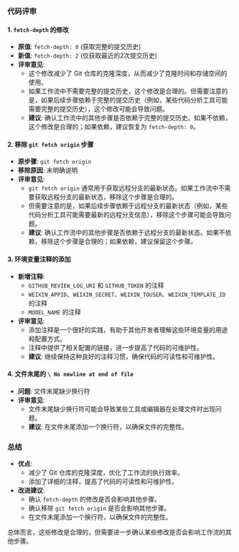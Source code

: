 ### 代码评审

#### 1. **`fetch-depth` 的修改**
   - **原值**: `fetch-depth: 0` (获取完整的提交历史)
   - **新值**: `fetch-depth: 2` (仅获取最近的2次提交历史)
   - **评审意见**:
     - 这个修改减少了 Git 仓库的克隆深度，从而减少了克隆时间和存储空间的使用。
     - 如果工作流中不需要完整的提交历史，这个修改是合理的。但需要注意的是，如果后续步骤依赖于完整的提交历史（例如，某些代码分析工具可能需要完整的提交历史），这个修改可能会导致问题。
     - **建议**: 确认工作流中的其他步骤是否依赖于完整的提交历史。如果不依赖，这个修改是合理的；如果依赖，建议恢复为 `fetch-depth: 0`。

#### 2. **移除 `git fetch origin` 步骤**
   - **原步骤**: `git fetch origin`
   - **移除原因**: 未明确说明
   - **评审意见**:
     - `git fetch origin` 通常用于获取远程分支的最新状态。如果工作流中不需要获取远程分支的最新状态，移除这个步骤是合理的。
     - 但需要注意的是，如果后续步骤依赖于远程分支的最新状态（例如，某些代码分析工具可能需要最新的远程分支信息），移除这个步骤可能会导致问题。
     - **建议**: 确认工作流中的其他步骤是否依赖于远程分支的最新状态。如果不依赖，移除这个步骤是合理的；如果依赖，建议保留这个步骤。

#### 3. **环境变量注释的添加**
   - **新增注释**:
     - `GITHUB_REVIEW_LOG_URI` 和 `GITHUB_TOKEN` 的注释
     - `WEIXIN_APPID`、`WEIXIN_SECRET`、`WEIXIN_TOUSER`、`WEIXIN_TEMPLATE_ID` 的注释
     - `MODEL_NAME` 的注释
   - **评审意见**:
     - 添加注释是一个很好的实践，有助于其他开发者理解这些环境变量的用途和配置方式。
     - 注释中提供了相关配置的链接，进一步提高了代码的可维护性。
     - **建议**: 继续保持这种良好的注释习惯，确保代码的可读性和可维护性。

#### 4. **文件末尾的 `\ No newline at end of file`**
   - **问题**: 文件末尾缺少换行符
   - **评审意见**:
     - 文件末尾缺少换行符可能会导致某些工具或编辑器在处理文件时出现问题。
     - **建议**: 在文件末尾添加一个换行符，以确保文件的完整性。

### 总结
- **优点**:
  - 减少了 Git 仓库的克隆深度，优化了工作流的执行效率。
  - 添加了详细的注释，提高了代码的可读性和可维护性。
- **改进建议**:
  - 确认 `fetch-depth` 的修改是否会影响其他步骤。
  - 确认移除 `git fetch origin` 是否会影响其他步骤。
  - 在文件末尾添加一个换行符，以确保文件的完整性。

总体而言，这些修改是合理的，但需要进一步确认某些修改是否会影响工作流的其他步骤。